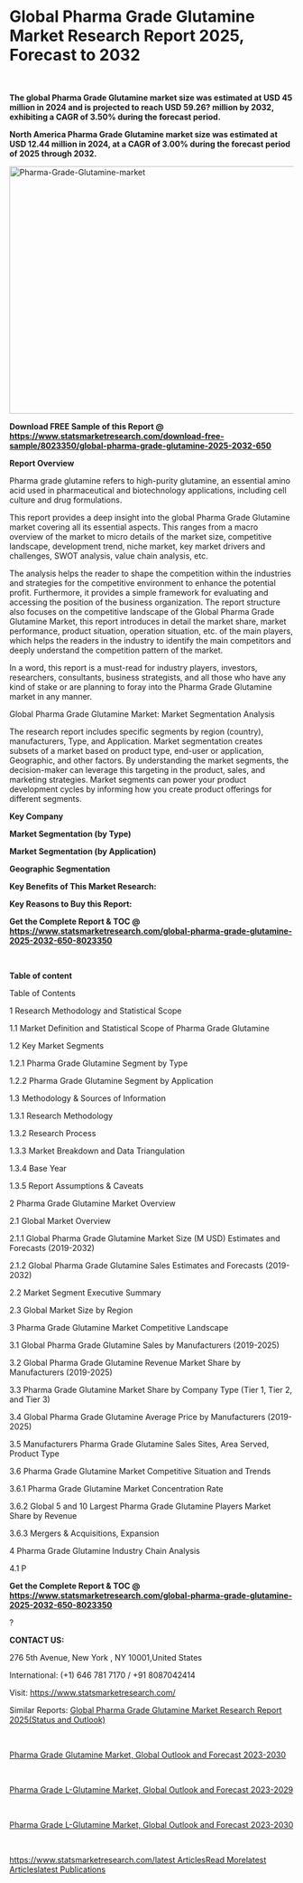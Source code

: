 <h1>Global Pharma Grade Glutamine Market Research Report 2025, Forecast to 2032</h1><br/><p><strong>The global Pharma Grade Glutamine market size was estimated at USD 45 million in 2024 and is projected to reach USD 59.26? million by 2032, exhibiting a <strong>CAGR</strong> of 3.50% during the forecast period.</strong></p>
 
 
 
 <p><strong>North America Pharma Grade Glutamine market size was estimated at USD 12.44 million in 2024, at a <strong>CAGR</strong> of 3.00% during the forecast period of 2025 through 2032.</strong></p>
 
 
 
 <p><img alt="Pharma-Grade-Glutamine-market" src="https://www.grandresearchstore.com/assets/report-images/Pharma_Grade_Glutamine_market.png" style="width: 730px; height: 438px;" /></p>
 
 
 
 <p><strong>Download FREE Sample of this Report @ <a href="https://www.statsmarketresearch.com/download-free-sample/8023350/global-pharma-grade-glutamine-2025-2032-650">https://www.statsmarketresearch.com/download-free-sample/8023350/global-pharma-grade-glutamine-2025-2032-650</a></strong></p>
 
 
 
 <p><strong>Report Overview</strong></p>
 
 
 
 <p>Pharma grade glutamine refers to high-purity glutamine, an essential amino acid used in pharmaceutical and biotechnology applications, including cell culture and drug formulations.</p>
 
 
 
 <p>This report provides a deep insight into the global Pharma Grade Glutamine market covering all its essential aspects. This ranges from a macro overview of the market to micro details of the market size, competitive landscape, development trend, niche market, key market drivers and challenges, SWOT analysis, value chain analysis, etc.</p>
 
 
 
 <p>The analysis helps the reader to shape the competition within the industries and strategies for the competitive environment to enhance the potential profit. Furthermore, it provides a simple framework for evaluating and accessing the position of the business organization. The report structure also focuses on the competitive landscape of the Global Pharma Grade Glutamine Market, this report introduces in detail the market share, market performance, product situation, operation situation, etc. of the main players, which helps the readers in the industry to identify the main competitors and deeply understand the competition pattern of the market.</p>
 
 
 
 <p>In a word, this report is a must-read for industry players, investors, researchers, consultants, business strategists, and all those who have any kind of stake or are planning to foray into the Pharma Grade Glutamine market in any manner.</p>
 
 
 
 <p>Global Pharma Grade Glutamine Market: Market Segmentation Analysis</p>
 
 
 
 <p>The research report includes specific segments by region (country), manufacturers, Type, and Application. Market segmentation creates subsets of a market based on product type, end-user or application, Geographic, and other factors. By understanding the market segments, the decision-maker can leverage this targeting in the product, sales, and marketing strategies. Market segments can power your product development cycles by informing how you create product offerings for different segments.</p>
 
 
 
 <p><strong>Key Company</strong></p>
 
 
 
 <p><strong>Market Segmentation (by Type)</strong></p>
 
 
 
 <p><strong>Market Segmentation (<strong>by Application</strong>)</strong></p>
 
 
 
 <p><strong>Geographic Segmentation</strong></p>
 
 
 
 <p><strong>Key Benefits of This Market Research:</strong></p>
 
 
 
 <p><strong>Key <strong>Reasons to Buy</strong> this Report:</strong></p>
 
 
 
 <div><b>Get the Complete Report & TOC @ <a href="https://www.statsmarketresearch.com/global-pharma-grade-glutamine-2025-2032-650-8023350">https://www.statsmarketresearch.com/global-pharma-grade-glutamine-2025-2032-650-8023350</a></b></div>
 
 
 
 <p><br />
 
 <b>Table of content</b></p>
 
 
 
 <p>Table of Contents<br />
 
 1 Research Methodology and Statistical Scope<br />
 
 1.1 Market Definition and Statistical Scope of Pharma Grade Glutamine<br />
 
 1.2 Key Market Segments<br />
 
 1.2.1 Pharma Grade Glutamine Segment by Type<br />
 
 1.2.2 Pharma Grade Glutamine Segment by Application<br />
 
 1.3 Methodology & Sources of Information<br />
 
 1.3.1 Research Methodology<br />
 
 1.3.2 Research Process<br />
 
 1.3.3 Market Breakdown and Data Triangulation<br />
 
 1.3.4 Base Year<br />
 
 1.3.5 Report Assumptions & Caveats<br />
 
 2 Pharma Grade Glutamine Market Overview<br />
 
 2.1 Global Market Overview<br />
 
 2.1.1 Global Pharma Grade Glutamine Market Size (M USD) Estimates and Forecasts (2019-2032)<br />
 
 2.1.2 Global Pharma Grade Glutamine Sales Estimates and Forecasts (2019-2032)<br />
 
 2.2 Market Segment Executive Summary<br />
 
 2.3 Global Market Size by Region<br />
 
 3 Pharma Grade Glutamine Market Competitive Landscape<br />
 
 3.1 Global Pharma Grade Glutamine Sales by Manufacturers (2019-2025)<br />
 
 3.2 Global Pharma Grade Glutamine Revenue Market Share by Manufacturers (2019-2025)<br />
 
 3.3 Pharma Grade Glutamine Market Share by Company Type (Tier 1, Tier 2, and Tier 3)<br />
 
 3.4 Global Pharma Grade Glutamine Average Price by Manufacturers (2019-2025)<br />
 
 3.5 Manufacturers Pharma Grade Glutamine Sales Sites, Area Served, Product Type<br />
 
 3.6 Pharma Grade Glutamine Market Competitive Situation and Trends<br />
 
 3.6.1 Pharma Grade Glutamine Market Concentration Rate<br />
 
 3.6.2 Global 5 and 10 Largest Pharma Grade Glutamine Players Market Share by Revenue<br />
 
 3.6.3 Mergers & Acquisitions, Expansion<br />
 
 4 Pharma Grade Glutamine Industry Chain Analysis<br />
 
 4.1 P</p>
 
 
 
 <div><b>Get the Complete Report & TOC @ <a href="https://www.statsmarketresearch.com/global-pharma-grade-glutamine-2025-2032-650-8023350">https://www.statsmarketresearch.com/global-pharma-grade-glutamine-2025-2032-650-8023350</a></b></div>
 
 
 
 <p>? </p>
 
 
 
 <p><b>CONTACT US:</b><br />
 
 276 5th Avenue, New York , NY 10001,United States<br />
 
 International: (+1) 646 781 7170 / +91 8087042414<br />
 
 Visit: <a href="https://www.statsmarketresearch.com/">https://www.statsmarketresearch.com/</a><br />
 
 Similar Reports: <a href="https://www.statsmarketresearch.com/global-pharma-grade-glutamine-2025-2032-650-8023350">Global Pharma Grade Glutamine Market Research Report 2025(Status and Outlook)</a><br />
 
 <br />
 
 <a href="https://www.statsmarketresearch.com/global-pharma-grade-glutamine-2025-2032-650-8023350">Pharma Grade Glutamine Market, Global Outlook and Forecast 2023-2030</a><br />
 
 <br />
 
 <a href="https://www.statsmarketresearch.com/global-pharma-grade-glutamine-2025-2032-650-8023350">Pharma Grade L-Glutamine Market, Global Outlook and Forecast 2023-2029</a><br />
 
 <br />
 
 <a href="https://www.statsmarketresearch.com/global-pharma-grade-glutamine-2025-2032-650-8023350">Pharma Grade L-Glutamine Market, Global Outlook and Forecast 2023-2030</a><br />
 
 <br />
 
 <a href="https://gyeongbokgung.com">https://www.statsmarketresearch.com/</a><a href="https://hallyeomaritime.com">latest Articles</a><a href="https://jingwansa.com">Read More</a><a href="https://nguoiviet.jp/">latest Articles</a><a href="https://www.intelmarketresearch.com/">latest Publications</a></p>